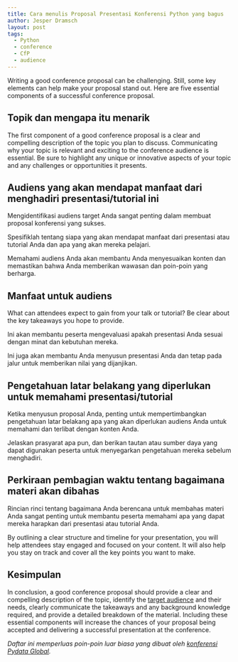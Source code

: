 ```yaml
---
title: Cara menulis Proposal Presentasi Konferensi Python yang bagus
author: Jesper Dramsch
layout: post
tags:
  - Python
  - conference
  - CfP
  - audience
---
```


Writing a good conference proposal can be challenging. Still, some key elements can help make your proposal stand out. Here are five essential components of a successful conference proposal.

## Topik dan mengapa itu menarik

The first component of a good conference proposal is a clear and compelling description of the topic you plan to discuss. Communicating why your topic is relevant and exciting to the conference audience is essential. Be sure to highlight any unique or innovative aspects of your topic and any challenges or opportunities it presents.

## Audiens yang akan mendapat manfaat dari menghadiri presentasi/tutorial ini

Mengidentifikasi audiens target Anda sangat penting dalam membuat proposal konferensi yang sukses.

Spesifiklah tentang siapa yang akan mendapat manfaat dari presentasi atau tutorial Anda dan apa yang akan mereka pelajari.

Memahami audiens Anda akan membantu Anda menyesuaikan konten dan memastikan bahwa Anda memberikan wawasan dan poin-poin yang berharga.

## Manfaat untuk audiens

What can attendees expect to gain from your talk or tutorial? Be clear about the key takeaways you hope to provide.

Ini akan membantu peserta mengevaluasi apakah presentasi Anda sesuai dengan minat dan kebutuhan mereka.

Ini juga akan membantu Anda menyusun presentasi Anda dan tetap pada jalur untuk memberikan nilai yang dijanjikan.

## Pengetahuan latar belakang yang diperlukan untuk memahami presentasi/tutorial

Ketika menyusun proposal Anda, penting untuk mempertimbangkan pengetahuan latar belakang apa yang akan diperlukan audiens Anda untuk memahami dan terlibat dengan konten Anda.

Jelaskan prasyarat apa pun, dan berikan tautan atau sumber daya yang dapat digunakan peserta untuk menyegarkan pengetahuan mereka sebelum menghadiri.

## Perkiraan pembagian waktu tentang bagaimana materi akan dibahas

Rincian rinci tentang bagaimana Anda berencana untuk membahas materi Anda sangat penting untuk membantu peserta memahami apa yang dapat mereka harapkan dari presentasi atau tutorial Anda.

By outlining a clear structure and timeline for your presentation, you will help attendees stay engaged and focused on your content. It will also help you stay on track and cover all the key points you want to make.

## Kesimpulan

In conclusion, a good conference proposal should provide a clear and compelling description of the topic, identify the [target audience](/resources/find-target-audience/) and their needs, clearly communicate the takeaways and any background knowledge required, and provide a detailed breakdown of the material. Including these essential components will increase the chances of your proposal being accepted and delivering a successful presentation at the conference.

_Daftar ini memperluas poin-poin luar biasa yang dibuat oleh [konferensi Pydata Global](https://pydata.org/global2022/present/)._
